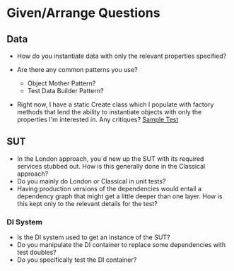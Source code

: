 # Given/Arrange Questions

## Data
- How do you instantiate data with only the relevant properties specified?
- Are there any common patterns you use?
    - Object Mother Pattern?
    - Test Data Builder Pattern?

- Right now, I have a static Create class which I populate with factory methods that lend the ability to instantiate objects with only the properties I'm interested in. Any critiques? [Sample Test](../Examples/2.%20SampleTest.cs)

## SUT
- In the London approach, you´d new up the SUT with its required services stubbed out. How is this generally done in the Classical approach?
- Do you mainly do London or Classical in unit tests?
- Having production versions of the dependencies would entail a dependency graph that might get a little deeper than one layer.
How is this kept only to the relevant details for the test?

### DI System
- Is the DI system used to get an instance of the SUT?
- Do you manipulate the DI container to replace some dependencies with test doubles?
- Do you specifically test the DI container?